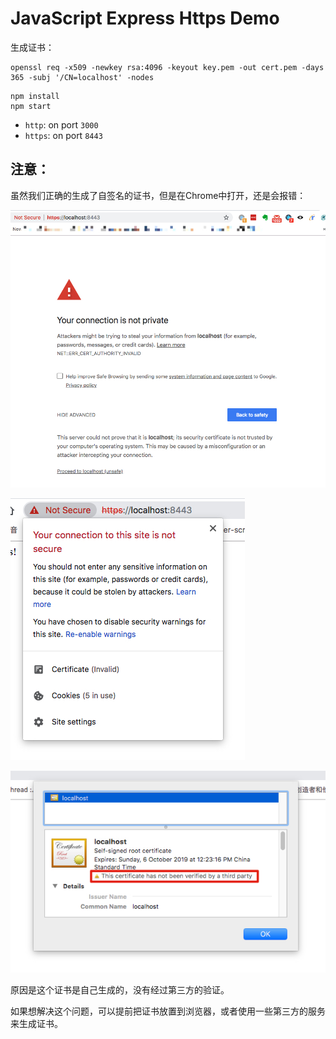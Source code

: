 JavaScript Express Https Demo
=============================

生成证书：

```
openssl req -x509 -newkey rsa:4096 -keyout key.pem -out cert.pem -days 365 -subj '/CN=localhost' -nodes
```

```
npm install
npm start
```

- `http`: on port `3000`
- `https`: on port `8443`

注意：
---

虽然我们正确的生成了自签名的证书，但是在Chrome中打开，还是会报错：

![error1](./images/error1.jpg)

![error2](./images/error2.jpg)

![error3](./images/error3.jpg)

原因是这个证书是自己生成的，没有经过第三方的验证。

如果想解决这个问题，可以提前把证书放置到浏览器，或者使用一些第三方的服务来生成证书。
